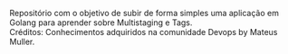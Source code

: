 Repositório com o objetivo de subir de forma simples uma aplicação em Golang para aprender sobre Multistaging e Tags.  
Créditos: Conhecimentos adquiridos na comunidade Devops by Mateus Muller.